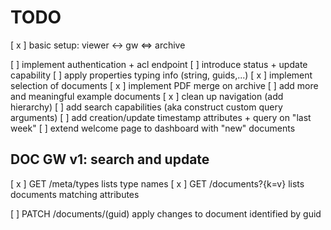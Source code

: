 # TODO

[ x ] basic setup: viewer <-> gw <=> archive

[   ] implement authentication + acl endpoint
[   ] introduce status + update capability
[   ] apply properties typing info (string, guids,...)
[ x ] implement selection of documents
[ x ] implement PDF merge on archive
[   ] add more and meaningful example documents
[ x ] clean up navigation (add hierarchy)
[   ] add search capabilities (aka construct custom query arguments)
[   ] add creation/update timestamp attributes + query on "last week"
[   ] extend welcome page to dashboard with "new" documents

## DOC GW v1: search and update

[ x ] GET   /meta/types           lists type names
[ x ] GET   /documents?{k=v}      lists documents matching attributes

[   ] PATCH /documents/(guid)     apply changes to document identified by guid
